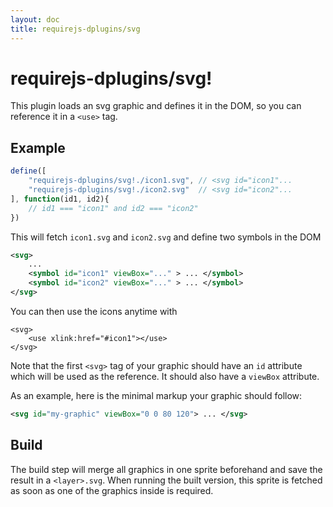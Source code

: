 ```yaml
---
layout: doc
title: requirejs-dplugins/svg
---
```


# requirejs-dplugins/svg!

This plugin loads an svg graphic and defines it in the DOM, so you can reference it in a `<use>` tag.

## Example

```js
define([
    "requirejs-dplugins/svg!./icon1.svg", // <svg id="icon1"...
    "requirejs-dplugins/svg!./icon2.svg"  // <svg id="icon2"...
], function(id1, id2){
	// id1 === "icon1" and id2 === "icon2"
})
```

This will fetch `icon1.svg` and `icon2.svg` and define two symbols in the DOM
```svg
<svg>
	...
	<symbol id="icon1" viewBox="..." > ... </symbol>
	<symbol id="icon2" viewBox="..." > ... </symbol>
</svg>
```

You can then use the icons anytime with

```
<svg>
	<use xlink:href="#icon1"></use>
</svg>
```

Note that the first `<svg>` tag of your graphic should have an `id` attribute which will be used as the reference.
It should also have a `viewBox` attribute. 

As an example, here is the minimal markup your graphic should follow:

```svg
<svg id="my-graphic" viewBox="0 0 80 120"> ... </svg>
```

## Build
The build step will merge all graphics in one sprite beforehand and save the result in a `<layer>.svg`. 
When running the built version, this sprite is fetched as soon as one of the graphics inside is required.
